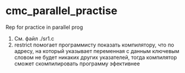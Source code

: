 # cmc_parallel_practise
Rep for practice in parallel prog 

1) См. файл ./sr1.c
2) restrict помогает программисту показать компилятору, что по адресу, на который указывает переменная с данным ключевым словом не будет никаких других указателей, тогда компилятор сможет скомпилировать программу эфективнее  
